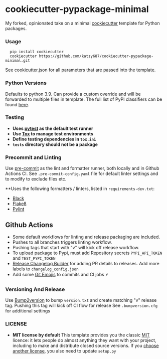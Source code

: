# cookiecutter-pypackage-minimal

My forked, opinionated take on a minimal [cookiecutter](https://github.com/audreyr/cookiecutter) template for Python
packages.

### Usage

```commandline
  pip install cookiecutter
  cookiecutter https://github.com/katzy687/cookiecutter-pypackage-minimal.git
```

See cookicutter.json for all parameters that are passed into the template.

### Python Versions

Defaults to python 3.9. Can provide a custom override and will be forwarded to multiple files in template.
The full list of PyPI classifiers can be found [here](https://pypi.org/classifiers/).

### Testing

* **Uses [pytest](https://docs.pytest.org) as the default test runner**
* **Use [Tox](https://tox.readthedocs.io) to manage test environments**
* **Define testing dependencies in `tox.ini`**
* **`tests` directory should not be a package**

### Precommit and Linting

Use [pre-commit](https://pre-commit.com/) as the lint and formatter runner, both locally and in Github Actions CI.
See `.pre-commit-config.yaml` file for default linter settings and to modify to exclude files etc.

**Uses the following formatters / linters, listed in `requirements-dev.txt`:

- [Black](https://github.com/psf/black)
- [Flake8](https://flake8.pycqa.org/en/latest/)
- [Pylint](https://pypi.org/project/pylint/)

## Github Actions

- Some default workflows for linting and release packaging are included.
- Pushes to all branches triggers linting workflow.
- Pushing tags that start with "v" will kick off release workflow.
- To upload package to Pypi, must add Repository secrets `PYPI_API_TOKEN` and `TEST_PYPI_TOKEN`
- [Release Changelog Builder](https://github.com/marketplace/actions/release-changelog-builder) for adding PR details to
  releases. Add more labels to `changelog_config.json`
- Add some [Git Emojis](https://gitmoji.dev/) to commits and CI jobs ⚡️

### Versioning And Release

Use [Bump2version](https://pypi.org/project/bump2version/) to bump `version.txt` and create matching "v" release tag.
Pushing this tag will kick off CI flow for release
See `.bumpversion.cfg` for additional settings

### LICENSE

* **MIT license by default**
  This template provides you the classic [MIT](https://choosealicense.com/licenses/mit/) licence: it lets people do
  almost anything they want with your project, including to make and distribute closed source versions.
  If you [choose another license](https://choosealicense.com/), you also need to update `setup.py`